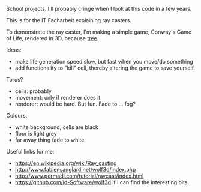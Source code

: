 School projects. I'll probably cringe when I look at this code in a few years.

This is for the IT Facharbeit explaining ray casters.

To demonstrate the ray caster, I'm making a simple game, Conway's Game of Life, rendered in 3D, because [tree](http://mathartfun.com/shopsite_sc/store/html/Art/FractalTreeNo4.jpg).

Ideas:
 - make life generation speed slow, but fast when you move/do something
 - add functionality to "kill" cell, thereby altering the game to save yourself.
 
Torus?
 - cells: probably
 - movement: only if renderer does it
 - renderer: would be hard. But fun. Fade to ... fog?
 
 
Colours:
 - white background, cells are black
 - floor is light grey
 - far away thing fade to white
 
Useful links for me:
 - https://en.wikipedia.org/wiki/Ray_casting
 - http://www.fabiensanglard.net/wolf3d/index.php
 - http://www.permadi.com/tutorial/raycast/index.html
 - https://github.com/id-Software/wolf3d if I can find the interesting bits.
